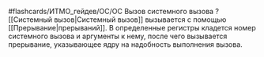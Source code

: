 #flashcards/ИТМО_гейдев/ОС/ОС 
Вызов системного вызова
?
[[Системный вызов|Системный вызов]] вызывается с помощью [[Прерывание|прерываний]]. В определенные регистры кладется номер системного вызова и аргументы к нему, после чего вызывается прерывание, указывающее ядру на надобность выполнения вызова.